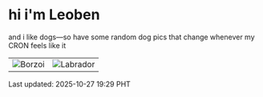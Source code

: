 # hi i'm Leoben

and i like dogs—so have some random dog pics that change whenever my CRON feels like it

|  |  |
|--------|----------|
| ![Borzoi](https://random-dog-vercel.vercel.app/api/random-borzoi?v=1761564577) | ![Labrador](https://random-dog-vercel.vercel.app/api/random-labrador?v=1761564577) |

Last updated: 2025-10-27 19:29 PHT

